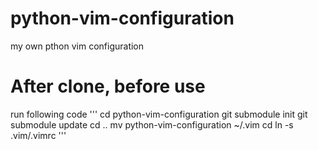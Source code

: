 python-vim-configuration
========================

my own pthon vim configuration



After clone, before use
========================
run following code
'''
cd python-vim-configuration
git submodule init
git submodule update
cd ..
mv python-vim-configuration ~/.vim
cd
ln -s .vim/.vimrc
'''
